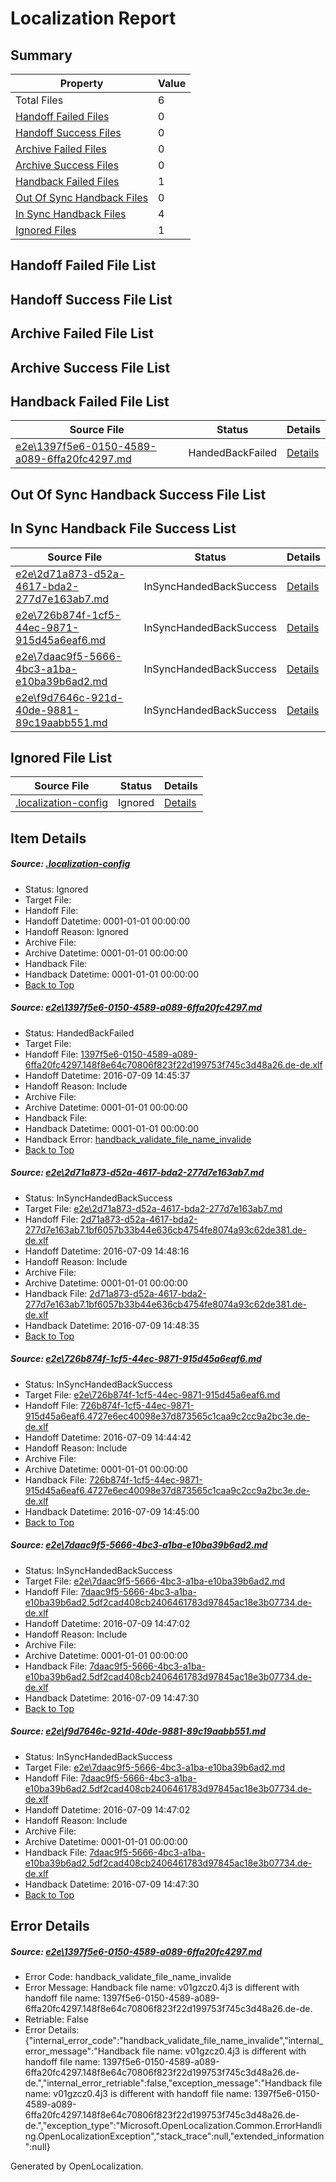 # <a name='report-top'></a> Localization Report

## Summary
 Property | Value 
 -------- | ----- 
 Total Files | 6
[ Handoff Failed Files ](#handoff-failed-list)| 0
[ Handoff Success Files ](#handoff-success-list)| 0
[ Archive Failed Files ](#archive-failed-list)| 0
[ Archive Success Files ](#archive-success-list)| 0
[ Handback Failed Files ](#handback-failed-list)| 1
[ Out Of Sync Handback Files ](#outofsync-handback-success-list)| 0
[ In Sync Handback Files ](#insync-handback-success-list)| 4
[ Ignored Files ](#ignored-list)| 1

## <a name='handoff-failed-list'></a> Handoff Failed File List

## <a name='handoff-success-list'></a> Handoff Success File List

## <a name='archive-failed-list'></a> Archive Failed File List

## <a name='archive-success-list'></a> Archive Success File List

## <a name='handback-failed-list'></a> Handback Failed File List
 Source File | Status | Details 
 ----------- | ------ | ------- 
 [e2e\1397f5e6-0150-4589-a089-6ffa20fc4297.md](https://github.com/OpenLocalizationTestOrg/oltest/blob/972ceb2f69cd22eb1c66cdc6943597bcd62495f0/e2e/1397f5e6-0150-4589-a089-6ffa20fc4297.md) | HandedBackFailed | [Details](#61f8b7b85d4a99bf5867a043d199e86d93adaa4f1)

## <a name='outofsync-handback-success-list'></a> Out Of Sync Handback Success File List

## <a name='insync-handback-success-list'></a> In Sync Handback File Success List
 Source File | Status | Details 
 ----------- | ------ | ------- 
 [e2e\2d71a873-d52a-4617-bda2-277d7e163ab7.md](https://github.com/OpenLocalizationTestOrg/oltest/blob/513d7996a7c4e77e0fe41ad7d11bbcc27be74199/e2e/2d71a873-d52a-4617-bda2-277d7e163ab7.md) | InSyncHandedBackSuccess | [Details](#ee8ce79fab342ebd4807ec11c77da769e3d82b742)
 [e2e\726b874f-1cf5-44ec-9871-915d45a6eaf6.md](https://github.com/OpenLocalizationTestOrg/oltest/blob/982dbabb56cb52c7d815aac17cf5cfa4469da554/e2e/726b874f-1cf5-44ec-9871-915d45a6eaf6.md) | InSyncHandedBackSuccess | [Details](#f0f0c9f76cd80d1535ad24547f1f6aa6343077143)
 [e2e\7daac9f5-5666-4bc3-a1ba-e10ba39b6ad2.md](https://github.com/OpenLocalizationTestOrg/oltest/blob/1cab85c9cc2ebe712406ce81da8399c1b2ce0ee9/e2e/7daac9f5-5666-4bc3-a1ba-e10ba39b6ad2.md) | InSyncHandedBackSuccess | [Details](#2cd6e7788e78a882b8825fa06ef116f0927066a84)
 [e2e\f9d7646c-921d-40de-9881-89c19aabb551.md](https://github.com/OpenLocalizationTestOrg/oltest/blob/513d7996a7c4e77e0fe41ad7d11bbcc27be74199/e2e/f9d7646c-921d-40de-9881-89c19aabb551.md) | InSyncHandedBackSuccess | [Details](#2cd6e7788e78a882b8825fa06ef116f0927066a85)

## <a name='ignored-list'></a> Ignored File List
 Source File | Status | Details 
 ----------- | ------ | ------- 
 [.localization-config](https://github.com/OpenLocalizationTestOrg/oltest/blob/513d7996a7c4e77e0fe41ad7d11bbcc27be74199/.localization-config) | Ignored | [Details](#3d4f252ac210baf56311d7e97dcc2db10974dbd20)

## Item Details
##### <a name='3d4f252ac210baf56311d7e97dcc2db10974dbd20'></a> Source: [.localization-config](https://github.com/OpenLocalizationTestOrg/oltest/blob/513d7996a7c4e77e0fe41ad7d11bbcc27be74199/.localization-config)
* Status: Ignored
* Target File: 
* Handoff File: 
* Handoff Datetime: 0001-01-01 00:00:00
* Handoff Reason: Ignored
* Archive File: 
* Archive Datetime: 0001-01-01 00:00:00
* Handback File: 
* Handback Datetime: 0001-01-01 00:00:00
* [Back to Top](#report-top)

##### <a name='61f8b7b85d4a99bf5867a043d199e86d93adaa4f1'></a> Source: [e2e\1397f5e6-0150-4589-a089-6ffa20fc4297.md](https://github.com/OpenLocalizationTestOrg/oltest/blob/972ceb2f69cd22eb1c66cdc6943597bcd62495f0/e2e/1397f5e6-0150-4589-a089-6ffa20fc4297.md)
* Status: HandedBackFailed
* Target File: 
* Handoff File: [1397f5e6-0150-4589-a089-6ffa20fc4297.148f8e64c70806f823f22d199753f745c3d48a26.de-de.xlf](https://github.com/OpenLocalizationTestOrg/olhandoff-e2e/blob/4650245cc98024ff35b8d19c500278d28847b4f1/ol-handoff/OpenLocalizationTestOrg/oltest-dede-fly/ci/ht/1397f5e6-0150-4589-a089-6ffa20fc4297.148f8e64c70806f823f22d199753f745c3d48a26.de-de.xlf)
* Handoff Datetime: 2016-07-09 14:45:37
* Handoff Reason: Include
* Archive File: 
* Archive Datetime: 0001-01-01 00:00:00
* Handback File: 
* Handback Datetime: 0001-01-01 00:00:00
* Handback Error: [handback_validate_file_name_invalide](#61f8b7b85d4a99bf5867a043d199e86d93adaa4f1handback_validate_file_name_invalide)
* [Back to Top](#report-top)

##### <a name='ee8ce79fab342ebd4807ec11c77da769e3d82b742'></a> Source: [e2e\2d71a873-d52a-4617-bda2-277d7e163ab7.md](https://github.com/OpenLocalizationTestOrg/oltest/blob/513d7996a7c4e77e0fe41ad7d11bbcc27be74199/e2e/2d71a873-d52a-4617-bda2-277d7e163ab7.md)
* Status: InSyncHandedBackSuccess
* Target File: [e2e\2d71a873-d52a-4617-bda2-277d7e163ab7.md](https://github.com/OpenLocalizationTestOrg/oltest-dede-fly/blob/f55ca2967301e20850e55e8b2b5a7d640c5229ae/e2e/2d71a873-d52a-4617-bda2-277d7e163ab7.md)
* Handoff File: [2d71a873-d52a-4617-bda2-277d7e163ab7.1bf6057b33b44e636cb4754fe8074a93c62de381.de-de.xlf](https://github.com/OpenLocalizationTestOrg/olhandoff-e2e/blob/bf311a9d1c1e5fb283912fad888eceee63d10f8d/ol-handoff/OpenLocalizationTestOrg/oltest-dede-fly/ci/ht/2d71a873-d52a-4617-bda2-277d7e163ab7.1bf6057b33b44e636cb4754fe8074a93c62de381.de-de.xlf)
* Handoff Datetime: 2016-07-09 14:48:16
* Handoff Reason: Include
* Archive File: 
* Archive Datetime: 0001-01-01 00:00:00
* Handback File: [2d71a873-d52a-4617-bda2-277d7e163ab7.1bf6057b33b44e636cb4754fe8074a93c62de381.de-de.xlf](https://github.com/OpenLocalizationTestOrg/olhandback-e2e/blob/2a5236cef9ef0dafdd2c6386710d63b8b8c3b96a/ol-handback/OpenLocalizationTestOrg/oltest-dede-fly/ci/ht/2d71a873-d52a-4617-bda2-277d7e163ab7.1bf6057b33b44e636cb4754fe8074a93c62de381.de-de.xlf)
* Handback Datetime: 2016-07-09 14:48:35
* [Back to Top](#report-top)

##### <a name='f0f0c9f76cd80d1535ad24547f1f6aa6343077143'></a> Source: [e2e\726b874f-1cf5-44ec-9871-915d45a6eaf6.md](https://github.com/OpenLocalizationTestOrg/oltest/blob/982dbabb56cb52c7d815aac17cf5cfa4469da554/e2e/726b874f-1cf5-44ec-9871-915d45a6eaf6.md)
* Status: InSyncHandedBackSuccess
* Target File: [e2e\726b874f-1cf5-44ec-9871-915d45a6eaf6.md](https://github.com/OpenLocalizationTestOrg/oltest-dede-fly/blob/f602d19df3935a9a1a81720e37426ed742bfddf1/e2e/726b874f-1cf5-44ec-9871-915d45a6eaf6.md)
* Handoff File: [726b874f-1cf5-44ec-9871-915d45a6eaf6.4727e6ec40098e37d873565c1caa9c2cc9a2bc3e.de-de.xlf](https://github.com/OpenLocalizationTestOrg/olhandoff-e2e/blob/a062c687ce6b5f21eadedb9960c160ab521200b4/ol-handoff/OpenLocalizationTestOrg/oltest-dede-fly/ci/ht/726b874f-1cf5-44ec-9871-915d45a6eaf6.4727e6ec40098e37d873565c1caa9c2cc9a2bc3e.de-de.xlf)
* Handoff Datetime: 2016-07-09 14:44:42
* Handoff Reason: Include
* Archive File: 
* Archive Datetime: 0001-01-01 00:00:00
* Handback File: [726b874f-1cf5-44ec-9871-915d45a6eaf6.4727e6ec40098e37d873565c1caa9c2cc9a2bc3e.de-de.xlf](https://github.com/OpenLocalizationTestOrg/olhandback-e2e/blob/695453a1eb21c885fb70b55442e140dc20412aaf/ol-handback/OpenLocalizationTestOrg/oltest-dede-fly/ci/ht/726b874f-1cf5-44ec-9871-915d45a6eaf6.4727e6ec40098e37d873565c1caa9c2cc9a2bc3e.de-de.xlf)
* Handback Datetime: 2016-07-09 14:45:00
* [Back to Top](#report-top)

##### <a name='2cd6e7788e78a882b8825fa06ef116f0927066a84'></a> Source: [e2e\7daac9f5-5666-4bc3-a1ba-e10ba39b6ad2.md](https://github.com/OpenLocalizationTestOrg/oltest/blob/1cab85c9cc2ebe712406ce81da8399c1b2ce0ee9/e2e/7daac9f5-5666-4bc3-a1ba-e10ba39b6ad2.md)
* Status: InSyncHandedBackSuccess
* Target File: [e2e\7daac9f5-5666-4bc3-a1ba-e10ba39b6ad2.md](https://github.com/OpenLocalizationTestOrg/oltest-dede-fly/blob/ccd998821905558704231842a518c601875c1369/e2e/7daac9f5-5666-4bc3-a1ba-e10ba39b6ad2.md)
* Handoff File: [7daac9f5-5666-4bc3-a1ba-e10ba39b6ad2.5df2cad408cb2406461783d97845ac18e3b07734.de-de.xlf](https://github.com/OpenLocalizationTestOrg/olhandoff-e2e/blob/1c6e4dc5e26dfa87316aee2ed19e775e851261cf/ol-handoff/OpenLocalizationTestOrg/oltest-dede-fly/ci/ht/7daac9f5-5666-4bc3-a1ba-e10ba39b6ad2.5df2cad408cb2406461783d97845ac18e3b07734.de-de.xlf)
* Handoff Datetime: 2016-07-09 14:47:02
* Handoff Reason: Include
* Archive File: 
* Archive Datetime: 0001-01-01 00:00:00
* Handback File: [7daac9f5-5666-4bc3-a1ba-e10ba39b6ad2.5df2cad408cb2406461783d97845ac18e3b07734.de-de.xlf](https://github.com/OpenLocalizationTestOrg/olhandback-e2e/blob/afcbd0a06a784a4d965fadb04a464dd96646caf2/ol-handback/OpenLocalizationTestOrg/oltest-dede-fly/ci/ht/7daac9f5-5666-4bc3-a1ba-e10ba39b6ad2.5df2cad408cb2406461783d97845ac18e3b07734.de-de.xlf)
* Handback Datetime: 2016-07-09 14:47:30
* [Back to Top](#report-top)

##### <a name='2cd6e7788e78a882b8825fa06ef116f0927066a85'></a> Source: [e2e\f9d7646c-921d-40de-9881-89c19aabb551.md](https://github.com/OpenLocalizationTestOrg/oltest/blob/513d7996a7c4e77e0fe41ad7d11bbcc27be74199/e2e/f9d7646c-921d-40de-9881-89c19aabb551.md)
* Status: InSyncHandedBackSuccess
* Target File: [e2e\7daac9f5-5666-4bc3-a1ba-e10ba39b6ad2.md](https://github.com/OpenLocalizationTestOrg/oltest-dede-fly/blob/ccd998821905558704231842a518c601875c1369/e2e/7daac9f5-5666-4bc3-a1ba-e10ba39b6ad2.md)
* Handoff File: [7daac9f5-5666-4bc3-a1ba-e10ba39b6ad2.5df2cad408cb2406461783d97845ac18e3b07734.de-de.xlf](https://github.com/OpenLocalizationTestOrg/olhandoff-e2e/blob/1c6e4dc5e26dfa87316aee2ed19e775e851261cf/ol-handoff/OpenLocalizationTestOrg/oltest-dede-fly/ci/ht/7daac9f5-5666-4bc3-a1ba-e10ba39b6ad2.5df2cad408cb2406461783d97845ac18e3b07734.de-de.xlf)
* Handoff Datetime: 2016-07-09 14:47:02
* Handoff Reason: Include
* Archive File: 
* Archive Datetime: 0001-01-01 00:00:00
* Handback File: [7daac9f5-5666-4bc3-a1ba-e10ba39b6ad2.5df2cad408cb2406461783d97845ac18e3b07734.de-de.xlf](https://github.com/OpenLocalizationTestOrg/olhandback-e2e/blob/afcbd0a06a784a4d965fadb04a464dd96646caf2/ol-handback/OpenLocalizationTestOrg/oltest-dede-fly/ci/ht/7daac9f5-5666-4bc3-a1ba-e10ba39b6ad2.5df2cad408cb2406461783d97845ac18e3b07734.de-de.xlf)
* Handback Datetime: 2016-07-09 14:47:30
* [Back to Top](#report-top)


## Error Details
##### <a name='61f8b7b85d4a99bf5867a043d199e86d93adaa4f1handback_validate_file_name_invalide'></a> Source: [e2e\1397f5e6-0150-4589-a089-6ffa20fc4297.md](#61f8b7b85d4a99bf5867a043d199e86d93adaa4f1)
* Error Code: handback_validate_file_name_invalide
* Error Message: Handback file name: v01gzcz0.4j3 is different with handoff file name: 1397f5e6-0150-4589-a089-6ffa20fc4297.148f8e64c70806f823f22d199753f745c3d48a26.de-de.
* Retriable: False
* Error Details: {"internal_error_code":"handback_validate_file_name_invalide","internal_error_message":"Handback file name: v01gzcz0.4j3 is different with handoff file name: 1397f5e6-0150-4589-a089-6ffa20fc4297.148f8e64c70806f823f22d199753f745c3d48a26.de-de.","internal_error_retriable":false,"exception_message":"Handback file name: v01gzcz0.4j3 is different with handoff file name: 1397f5e6-0150-4589-a089-6ffa20fc4297.148f8e64c70806f823f22d199753f745c3d48a26.de-de.","exception_type":"Microsoft.OpenLocalization.Common.ErrorHandling.OpenLocalizationException","stack_trace":null,"extended_information":null}


Generated by OpenLocalization.

